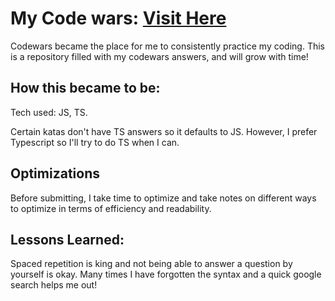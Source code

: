 # My Code wars: <a target="_blank" href="https://www.codewars.com/users/BrodyPen" >Visit Here</a> 

Codewars became the place for me to consistently practice my coding. This is a repository filled with my codewars answers, and will grow with time!


## How this became to be:

Tech used: JS, TS.

Certain katas don't have TS answers so it defaults to JS. However, I prefer Typescript so I'll try to do TS when I can.

## Optimizations

Before submitting, I take time to optimize and take notes on different ways to optimize in terms of efficiency and readability.

## Lessons Learned:

Spaced repetition is king and not being able to answer a question by yourself is okay. Many times I have forgotten the syntax and a quick google search helps me out!
